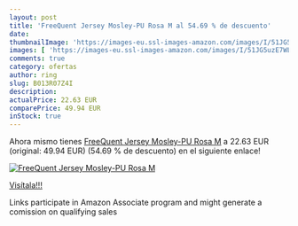 ```yaml
---
layout: post
title: 'FreeQuent Jersey Mosley-PU Rosa M al 54.69 % de descuento'
date: 
thumbnailImage: 'https://images-eu.ssl-images-amazon.com/images/I/51JG5uzE7WL._SL200_.jpg'
images: [ 'https://images-eu.ssl-images-amazon.com/images/I/51JG5uzE7WL._SL200_.jpg' ]
comments: true
category: ofertas
author: ring
slug: B013R07Z4I
description:
actualPrice: 22.63 EUR
comparePrice: 49.94 EUR
inStock: true
---
```


Ahora mismo tienes [FreeQuent Jersey Mosley-PU Rosa M](https://www.amazon.es/dp/B013R07Z4I/?tag=tolees-21) a 22.63 EUR (original: 49.94 EUR) (54.69 %  de descuento) en el siguiente enlace!

[![FreeQuent Jersey Mosley-PU Rosa M](https://images-eu.ssl-images-amazon.com/images/I/51JG5uzE7WL._SL200_.jpg)](https://www.amazon.es/dp/B013R07Z4I/?tag=tolees-21)

[Visítala!!!](https://www.amazon.es/dp/B013R07Z4I/?tag=tolees-21)

Links participate in Amazon Associate program and might generate a comission on qualifying sales
